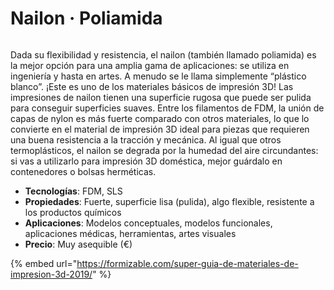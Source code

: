 # Nailon · Poliamida

<figure><img src="https://formizable.com/wp-content/uploads/2019/01/3D-printed-shoes10-cristina-francschini-eva-2.jpg" alt=""><figcaption></figcaption></figure>

Dada su flexibilidad y resistencia, el nailon (también llamado poliamida) es la mejor opción para una amplia gama de aplicaciones: se utiliza en ingeniería y hasta en artes. A menudo se le llama simplemente “plástico blanco”. ¡Este es uno de los materiales básicos de impresión 3D! Las impresiones de nailon tienen una superficie rugosa que puede ser pulida para conseguir superficies suaves. Entre los filamentos de FDM, la unión de capas de nylon es más fuerte comparado con otros materiales, lo que lo convierte en el material de impresión 3D ideal para piezas que requieren una buena resistencia a la tracción y mecánica. Al igual que otros termoplásticos, el nailon se degrada por la humedad del aire circundantes: si vas a utilizarlo para impresión 3D doméstica, mejor guárdalo en contenedores o bolsas herméticas.

* **Tecnologías**: FDM, SLS
* **Propiedades**: Fuerte, superficie lisa (pulida), algo flexible, resistente a los productos químicos
* **Aplicaciones**: Modelos conceptuales, modelos funcionales, aplicaciones médicas, herramientas, artes visuales
* **Precio**: Muy asequible (€)

{% embed url="https://formizable.com/super-guia-de-materiales-de-impresion-3d-2019/" %}
